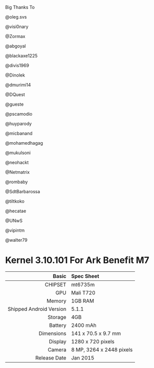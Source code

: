 Big Thanks To

@oleg.svs

@visi0nary 

@Zormax 

@abgoyal  

@blackaxe1225   

@divis1969  

@Dinolek 

@dmurimi14  

@DQuest  

@gueste  

@pscamodio  

@huyparody  

@micbanand  

@mohamedhagag  

@mukulsoni 

@neohackt  

@Netmatrix  

@rombaby  

@SdtBarbarossa  

@tiltkoko  

@hecatae 

@UNwS 

@vipintm 

@walter79


Kernel 3.10.101 For Ark Benefit M7
=====================================

Basic   | Spec Sheet
-------:|:-------------------------
CHIPSET | mt6735m
GPU     | Mali T720
Memory  | 1GB RAM
Shipped Android Version | 5.1.1
Storage | 4GB
Battery | 2400 mAh
Dimensions | 141 x 70.5 x 9.7 mm
Display | 1280 x 720 pixels
Camera  | 8 MP, 3264 x 2448 pixels
Release Date | Jan 2015

